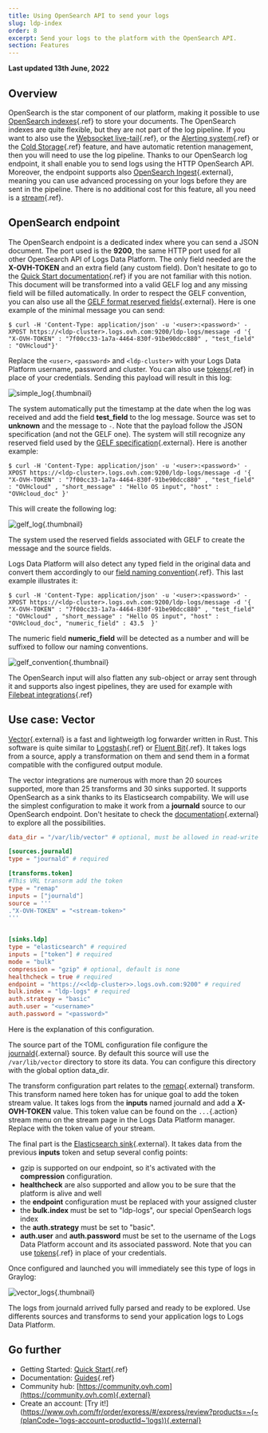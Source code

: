 ```yaml
---
title: Using OpenSearch API to send your logs
slug: ldp-index
order: 8
excerpt: Send your logs to the platform with the OpenSearch API.
section: Features
---
```


**Last updated 13th June, 2022**


## Overview

OpenSearch is the star component of our platform, making it possible to use [OpenSearch indexes](../index-as-a-service){.ref} to store your documents. The OpenSearch indexes are quite flexible, but they are not part of the log pipeline. If you want to also use the [Websocket live-tail](../ldp-tail){.ref}, or the [Alerting system](../alerting){.ref} or the [Cold Storage](../cold-storage){.ref} feature, and have automatic retention management, then you will need to use the log pipeline. Thanks to our OpenSearch log endpoint, it shall enable you to send logs using the HTTP OpenSearch API. Moreover, the endpoint supports also [OpenSearch Ingest](https://opensearch.org/docs/latest/opensearch/rest-api/ingest-apis/index/){.external}, meaning you can use advanced processing on your logs before they are sent in the pipeline. There is no additional cost for this feature, all you need is a [stream](../quick-start){.ref}.


## OpenSearch endpoint


The OpenSearch endpoint is a dedicated index where you can send a JSON document. The port used is the **9200**, the same HTTP port used for all other OpenSearch API of Logs Data Platform. The only field needed are the **X-OVH-TOKEN** and an extra field (any custom field). Don't hesitate to go to the [Quick Start documentation](../quick-start){.ref} if you are not familiar with this notion. This document will be transformed into a valid GELF log and any missing field will be filled automatically. In order to respect the GELF convention, you can also use all the [GELF format reserved fields](https://docs.graylog.org/docs/gelf){.external}. Here is one example of the minimal message you can send:

```shell-session
$ curl -H 'Content-Type: application/json' -u '<user>:<password>' -XPOST https://<ldp-cluster>.logs.ovh.com:9200/ldp-logs/message -d '{ "X-OVH-TOKEN" : "7f00cc33-1a7a-4464-830f-91be90dcc880" , "test_field" : "OVHcloud"}'
```

Replace the `<user>`, `<password>` and `<ldp-cluster>` with your Logs Data Platform username, password and cluster. You can also use [tokens](../tokens-logs-data-platform){.ref} in place of your credentials.  Sending this payload will result in this log:

![simple\_log](images/one_field.png){.thumbnail}


The system automatically put the timestamp at the date when the log was received and add the field **test_field** to the log message. Source was set to **unknown** and the message to `-`.
Note that the payload follow the JSON specification (and not the GELF one). The system will still recognize any reserved field used by the [GELF specification](https://docs.graylog.org/docs/gelf){.external}. Here is another example:

```shell-session
$ curl -H 'Content-Type: application/json' -u '<user>:<password>' -XPOST https://<ldp-cluster>.logs.ovh.com:9200/ldp-logs/message -d '{ "X-OVH-TOKEN" : "7f00cc33-1a7a-4464-830f-91be90dcc880" , "test_field" : "OVHcloud" , "short_message" : "Hello OS input", "host" : "OVHcloud_doc" }'
```

This will create the following log:

![gelf\_log](images/gelf_log.png){.thumbnail}

The system used the reserved fields associated with GELF to create the message and the source fields.

Logs Data Platform will also detect any typed field in the original data and convert them accordingly to our [field naming convention](../field-naming-conventions){.ref}. This last example illustrates it:

```shell-session
$ curl -H 'Content-Type: application/json' -u '<user>:<password>' -XPOST https://<ldp-cluster>.logs.ovh.com:9200/ldp-logs/message -d '{ "X-OVH-TOKEN" : "7f00cc33-1a7a-4464-830f-91be90dcc880" , "test_field" : "OVHcloud" , "short_message" : "Hello OS input", "host" : "OVHcloud_doc", "numeric_field" : 43.5  }'
```

The numeric field **numeric_field** will be detected as a number and will be suffixed to follow our naming conventions.

![gelf\_convention](images/gelf_convention.png){.thumbnail}


The OpenSearch input will also flatten any sub-object or array sent through it and supports also ingest pipelines, they are used for example with [Filebeat integrations](../filebeat-logs){.ref}


## Use case: Vector


[Vector](https://vector.dev/){.external} is a fast and lightweigth log forwarder written in Rust. This software is quite similar to [Logstash](../logstash-input){.ref} or [Fluent Bit](../kubernetes-fluent-bit){.ref}. It takes logs from a source, apply a transformation on them and send them in a format compatible with the configured output module.

The vector integrations are numerous with more than 20 sources supported, more than 25 transforms and 30 sinks supported. It supports OpenSearch as a sink thanks to its Elasticsearch compability. We will use the simplest configuration to make it work from a **journald** source to our OpenSearch endpoint. Don't hesitate to check the [documentation](https://vector.dev/docs/about/what-is-vector/){.external} to explore all the possibilities.


```toml
data_dir = "/var/lib/vector" # optional, must be allowed in read-write

[sources.journald]
type = "journald" # required

[transforms.token]
#This VRL transorm add the token
type = "remap"
inputs = ["journald"]
source = '''
."X-OVH-TOKEN" = "<stream-token>"
'''


[sinks.ldp]
type = "elasticsearch" # required
inputs = ["token"] # required
mode = "bulk"
compression = "gzip" # optional, default is none
healthcheck = true # required
endpoint = "https://<<ldp-cluster>>.logs.ovh.com:9200" # required
bulk.index = "ldp-logs" # required
auth.strategy = "basic"
auth.user = "<username>"
auth.password = "<password>"
```


Here is the explanation of this configuration.


The source part of the TOML configuration file configure the [journald](https://vector.dev/docs/reference/sources/journald/){.external} source. By default this source will use the `/var/lib/vector` directory to store its data. You can configure this directory with the global option data_dir.

The transform configuration part relates to the [remap](https://vector.dev/docs/reference/configuration/transforms/remap/){.external} transform. This transform named here token has for unique goal to add the token stream value. It takes logs from the **inputs** named journald and add a **X-OVH-TOKEN** value. This token value can be found on the `...`{.action} stream menu on the stream page in the Logs Data Platform manager. Replace **<stream-token>** with the token value of your stream.


The final part is the [Elasticsearch sink](https://vector.dev/docs/reference/sinks/elasticsearch/){.external}. It takes data from the previous **inputs** token and setup several config points:

- gzip is supported on our endpoint, so it's activated with the **compression** configuration.
- **healthcheck** are also supported and allow you to be sure that the platform is alive and well
- the **endpoint** configuration must be replaced with your assigned cluster
- the **bulk.index** must be set to "ldp-logs", our special OpenSearch logs index
- the **auth.strategy** must be set to "basic".
- **auth.user** and **auth.password** must be set to the username of the Logs Data Platform account and its associated password. Note that you can use [tokens](../tokens-logs-data-platform){.ref} in place of your credentials.

Once configured and launched you will immediately see this type of logs in Graylog:


![vector\_logs](images/vector_logs.png){.thumbnail}


The logs from journald arrived fully parsed and ready to be explored. Use differents sources and transforms to send your application logs to Logs Data Platform.


## Go further

- Getting Started: [Quick Start](../quick-start){.ref}
- Documentation: [Guides](../){.ref}
- Community hub: [https://community.ovh.com](https://community.ovh.com){.external}
- Create an account: [Try it!](https://www.ovh.com/fr/order/express/#/express/review?products=~(~(planCode~'logs-account~productId~'logs)){.external}
